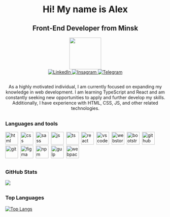 <div id="header" align="center">
  <h1>Hi! My name is Alex</h1>
	<h2>Front-End Developer from Minsk</h2>
  <img src="https://media.giphy.com/media/zhYSVCirREeIZtONCI/giphy.gif" width="100"/>
</div>

<div id="socials" align="center">
	<a href="https://www.linkedin.com/in/aleksey-sheiko-567272121/">
		<img src="https://img.shields.io/badge/LinkedIn-blue?style=for-the-badge&logo=linkedin&logoColor=white" alt="LinkedIn"/>
	</a>
  	<a href="https://www.instagram.com/alex.sheiko/">
		<img src="https://img.shields.io/badge/Instagram-red?style=for-the-badge&logo=instagram&logoColor=white" alt="Insagram"/>
	</a>
  <a href="https://t.me/by_u1tra">
		<img src="https://img.shields.io/badge/Telegram-blue?style=for-the-badge&logo=telegram&logoColor=white" alt="Telegram"/>
	</a>
</div>

<h2></h2>

<div id="about" align="center">
As a highly motivated individual, I am currently focused on expanding my knowledge in web development. I am learning TypeScript and React and am constantly seeking new opportunities to apply and further develop my skills. Additionally, I have experience with HTML, CSS, JS, and other related technologies.
</div>

<h2></h2>

### Languages and tools

<img src="https://cdn.jsdelivr.net/gh/devicons/devicon/icons/html5/html5-original.svg" title="html" width="40" height="40"/>&nbsp;
<img src="https://cdn.jsdelivr.net/gh/devicons/devicon/icons/css3/css3-original.svg" title="css" width="40" height="40"/>&nbsp;
<img src="https://cdn.jsdelivr.net/gh/devicons/devicon/icons/sass/sass-original.svg" title="sass" width="40" height="40"/>&nbsp;
<img src="https://cdn.jsdelivr.net/gh/devicons/devicon/icons/javascript/javascript-original.svg" title="js" width="40" height="40"/>&nbsp;
<img src="https://cdn.jsdelivr.net/gh/devicons/devicon/icons/typescript/typescript-original.svg" title="ts" width="40" height="40"/>&nbsp;
<img src="https://cdn.jsdelivr.net/gh/devicons/devicon/icons/react/react-original.svg" title="react" width="40" height="40"/>&nbsp;
<img src="https://cdn.jsdelivr.net/gh/devicons/devicon/icons/vscode/vscode-original.svg" title="vscode" width="40" height="40"/>&nbsp;
<img src="https://cdn.jsdelivr.net/gh/devicons/devicon/icons/webstorm/webstorm-original.svg" title="webstorm" width="40" height="40"/>&nbsp;
<img src="https://cdn.jsdelivr.net/gh/devicons/devicon/icons/bootstrap/bootstrap-plain.svg" title="bootstrap" width="40" height="40"/>&nbsp;
<img src="https://cdn.jsdelivr.net/gh/devicons/devicon/icons/github/github-original.svg" title="github" width="40" height="40"/>&nbsp;
<img src="https://cdn.jsdelivr.net/gh/devicons/devicon/icons/git/git-original.svg" title="git" width="40" height="40"/>&nbsp;
<img src="https://cdn.jsdelivr.net/gh/devicons/devicon/icons/figma/figma-original.svg" title="figma" width="40" height="40"/>&nbsp;
<img src="https://cdn.jsdelivr.net/gh/devicons/devicon/icons/npm/npm-original-wordmark.svg" title="npm" width="40" height="40"/>&nbsp;
<img src="https://cdn.jsdelivr.net/gh/devicons/devicon/icons/gulp/gulp-plain.svg" title="gulp" width="40" height="40"/>&nbsp;
<img src="https://cdn.jsdelivr.net/gh/devicons/devicon/icons/webpack/webpack-original.svg" title="webpack" width="40" height="40"/>&nbsp;

<h2></h2>

### GitHub Stats

<div id="stat">
	<img src="https://github-profile-summary-cards.vercel.app/api/cards/stats?username=Alex-Sheiko&theme=react"/>
</div>

<h2></h2>

### Top Languages

<div id="languages">
  
 [![Top Langs](https://github-readme-stats.vercel.app/api/top-langs/?username=Alex-Sheiko&layout=compact&theme=react)](https://github.com/anuraghazra/github-readme-stats)

</div>


  
